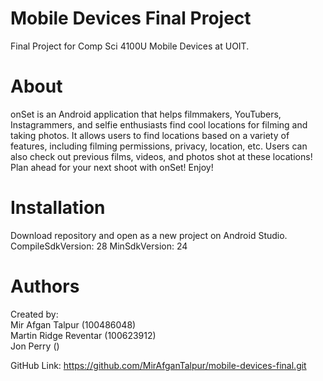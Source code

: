# Mobile Devices Final Project
Final Project for Comp Sci 4100U Mobile Devices at UOIT.

# About
onSet is an Android application that helps filmmakers, YouTubers, Instagrammers, and selfie enthusiasts find cool locations for filming and taking photos. It allows users to find locations based on a variety of features, including filming permissions, privacy, location, etc. Users can also check out previous films, videos, and photos shot at these locations! Plan ahead for your next shoot with onSet! Enjoy!

# Installation
Download repository and open as a new project on Android Studio. CompileSdkVersion: 28 MinSdkVersion: 24

# Authors
Created by:  
Mir Afgan Talpur (100486048)\
Martin Ridge Reventar (100623912)\
Jon Perry ()

GitHub Link: https://github.com/MirAfganTalpur/mobile-devices-final.git
